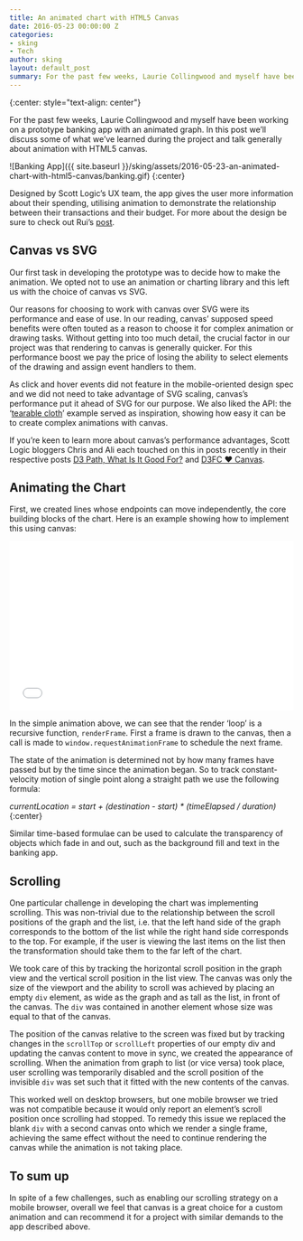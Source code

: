 ```yaml
---
title: An animated chart with HTML5 Canvas
date: 2016-05-23 00:00:00 Z
categories:
- sking
- Tech
author: sking
layout: default_post
summary: For the past few weeks, Laurie Collingwood and myself have been working on a prototype banking app with an animated graph. In this post we’ll discuss some of what we’ve learned during the project and talk generally about animation with HTML5 canvas.  
---
```


{:center: style="text-align: center"}

For the past few weeks, Laurie Collingwood and myself have been working on a prototype banking app with an animated graph. In this post we’ll discuss some of what we’ve learned during the project and talk generally about animation with HTML5 canvas.  

![Banking App]({{ site.baseurl }}/sking/assets/2016-05-23-an-animated-chart-with-html5-canvas/banking.gif)
{:center}

Designed by Scott Logic’s UX team, the app gives the user more information about their spending, utilising animation to demonstrate the relationship between their transactions and their budget.
For more about the design be sure to check out Rui’s [post](http://blog.scottlogic.com/2016/05/20/experiment-with-animation-and-ui.html).

## Canvas vs SVG
Our first task in developing the prototype was to decide how to make the animation. We opted not to use an animation or charting library and this left us with the choice of canvas vs SVG.

Our reasons for choosing to work with canvas over SVG were its performance and ease of use. In our reading, canvas’ supposed speed benefits were often touted as a reason to choose it for complex animation or drawing tasks. Without getting into too much detail, the crucial factor in our project was that rendering to canvas is generally quicker. For this performance boost we pay the price of losing the ability to select elements of the drawing and assign event handlers to them.

As click and hover events did not feature in the mobile-oriented design spec and we did not need to take advantage of SVG scaling, canvas’s performance put it ahead of SVG for our purpose. We also liked the API: the ‘[tearable cloth](https://codepen.io/dissimulate/pen/KrAwx/)’ example served as inspiration, showing how easy it can be to create complex animations with canvas.

If you’re keen to learn more about canvas’s performance advantages, Scott Logic bloggers Chris and Ali each touched on this in posts recently in their respective posts [D3 Path, What Is It Good For?](http://blog.scottlogic.com/2016/03/10/d3-path-what-is-it-good-for.html) and [D3FC ❤ Canvas](http://blog.scottlogic.com/2016/03/18/d3fc-love-canvas.html).

## Animating the Chart      

First, we created lines whose endpoints can move independently, the core building blocks of the chart. Here is an example showing how to implement this using canvas:

<iframe width="100%" height="300" src="//jsfiddle.net/lcollingwood/nznwb7f2/14/embedded/" allowfullscreen="allowfullscreen" frameborder="0"></iframe>                 

In the simple animation above, we can see that the render ‘loop’ is a recursive function, `renderFrame`. First a frame is drawn to the canvas, then a call is made to  `window.requestAnimationFrame` to schedule the next frame.

The state of the animation is determined not by how many frames have passed but by the time since the animation began. So to track constant-velocity motion of single point along a straight path we use the following formula:

*currentLocation = start + (destination - start) * (timeElapsed / duration)*
{:center}

Similar time-based formulae can be used to calculate the transparency of objects which fade in and out, such as the background fill and text in the banking app.

## Scrolling
One particular challenge in developing the chart was implementing scrolling. This was non-trivial due to the relationship between the scroll positions of the graph and the list, i.e. that the left hand side of the graph corresponds to the bottom of the list while the right hand side corresponds to the top. For example, if the user is viewing the last items on the list then the transformation should take them to the far left of the chart.

We took care of this by tracking the horizontal scroll position in the graph view and the vertical scroll position in the list view. The canvas was only the size of the viewport and the ability to scroll was achieved by placing an empty `div` element, as wide as the graph and as tall as the list, in front of the canvas. The `div` was contained in another element whose size was equal to that of the canvas.

The position of the canvas relative to the screen was fixed but by tracking changes in the `scrollTop` or `scrollLeft` properties of our empty div and updating the canvas content to move in sync, we created the appearance of scrolling. When the animation from graph to list (or vice versa) took place, user scrolling was temporarily disabled and the scroll position of the invisible `div` was set such that it fitted with the new contents of the canvas.

This worked well on desktop browsers, but one mobile browser we tried was not compatible because it would only report an element’s scroll position once scrolling had stopped. To remedy this issue we replaced the blank `div` with a second canvas onto which we render a single frame, achieving the same effect without the need to continue rendering the canvas while the animation is not taking place.

## To sum up
In spite of a few challenges, such as enabling our scrolling strategy on a mobile browser, overall we feel that canvas is a great choice for a custom animation and can recommend it for a project with similar demands to the app described above.
